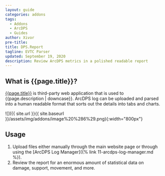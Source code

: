 ```yaml
---
layout: guide
categories: addons
tags:
  - Addons
  - ArcDPS
  - Guides
author: Xivor
pre-title:
title: DPS.Report
tagline: EVTC Parser
updated: September 19, 2020
description: Review ArcDPS metrics in a polished readable report
---
```


## What is {{page.title}}?

[{{page.title}}](https://dps.report) is third-party web application that is used to {{page.description | downcase}}.<!--more-->  ArcDPS log can be uploaded and parsed into a human readable format that sorts out the details into tabs and charts.

![]({{ site.url }}{{ site.baseurl }}/assets/img/addons/image%20%286%29.png){:width="800px"}

## Usage

1. Upload files either manually through the main website page or through using the [ArcDPS Log Manager]({% link 11-arcdps-log-manager.md %}).
2. Review the report for an enormous amount of statistical data on damage, support, movement, and more.


